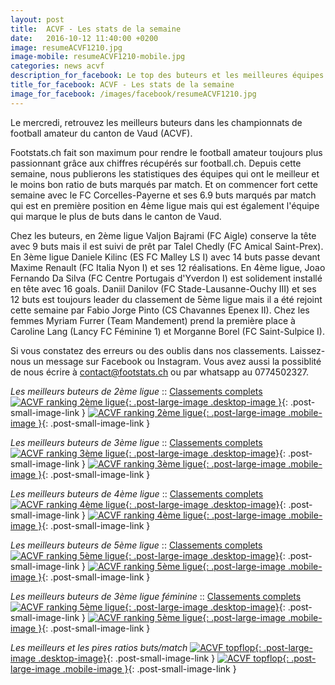 ```yaml
---
layout: post
title:  ACVF - Les stats de la semaine
date:   2016-10-12 11:40:00 +0200
image: resumeACVF1210.jpg
image-mobile: resumeACVF1210-mobile.jpg
categories: news acvf
description_for_facebook: Le top des buteurs et les meilleures équipes dans le canton de Vaud
title_for_facebook: ACVF - Les stats de la semaine
image_for_facebook: /images/facebook/resumeACVF1210.jpg
---
```

Le mercredi, retrouvez les meilleurs buteurs dans les championnats de football amateur du canton de Vaud (ACVF).

Footstats.ch fait son maximum pour rendre le football amateur toujours plus passionnant grâce aux chiffres récupérés sur football.ch. Depuis cette semaine, nous publierons les statistiques des équipes qui ont le meilleur et le moins bon ratio de buts marqués par match. Et on commencer fort cette semaine avec le FC Corcelles-Payerne et ses 6.9 buts marqués par match qui est en première position en 4ème ligue mais qui est également l'équipe qui marque le plus de buts dans le canton de Vaud.

Chez les buteurs, en 2ème ligue Valjon Bajrami (FC Aigle) conserve la tête avec 9 buts mais il est suivi de prêt par Talel Chedly (FC Amical Saint-Prex). En 3ème ligue Daniele Kilinc (ES FC Malley LS I) avec 14 buts passe devant Maxime Renault (FC Italia Nyon I) et ses 12 réalisations. En 4ème ligue, Joao Fernando Da Silva (FC Centre Portugais d'Yverdon I) est solidement installé en tête avec 16 goals. Daniil Danilov (FC Stade-Lausanne-Ouchy III) et ses 12 buts est toujours leader du classement de 5ème ligue mais il a été rejoint cette semaine par Fabio Jorge Pinto (CS Chavannes Epenex II). Chez les femmes Myriam Furrer	(Team Mandement) prend la première place à Caroline Lang (Lancy FC Féminine 1) et Morganne Borel (FC Saint-Sulpice I).

Si vous constatez des erreurs ou des oublis dans nos classements. Laissez-nous un message sur Facebook ou Instagram. Vous avez aussi la possiblité de nous écrire à contact@footstats.ch ou par whatsapp au 0774502327.

_Les meilleurs buteurs de 2ème ligue_ :: [Classements complets]({{site.url}}/acvf/2eme-ligue)
[![ACVF ranking 2ème ligue]({{site.url}}/images/posts/rankings/resumeACVF21210.jpg){: .post-large-image .desktop-image }]({{site.url}}/images/posts/rankings/resumeACVF21210.jpg){: .post-small-image-link }
[![ACVF ranking 2ème ligue]({{site.url}}/images/posts/rankings/resumeACVF21210-mobile.jpg){: .post-large-image .mobile-image }]({{site.url}}/images/posts/rankings/resumeACVF21210-mobile.jpg){: .post-small-image-link }

_Les meilleurs buteurs de 3ème ligue_ :: [Classements complets]({{site.url}}/acvf/3eme-ligue)
[![ACVF ranking 3ème ligue]({{site.url}}/images/posts/rankings/resumeACVF31210.jpg){: .post-large-image .desktop-image}]({{site.url}}/images/posts/rankings/resumeACVF31210.jpg){: .post-small-image-link }
[![ACVF ranking 3ème ligue]({{site.url}}/images/posts/rankings/resumeACVF31210-mobile.jpg){: .post-large-image .mobile-image }]({{site.url}}/images/posts/rankings/resumeACVF31210-mobile.jpg){: .post-small-image-link }

_Les meilleurs buteurs de 4ème ligue_ :: [Classements complets]({{site.url}}/acvf/4eme-ligue)
[![ACVF ranking 4ème ligue]({{site.url}}/images/posts/rankings/resumeACVF41210.jpg){: .post-large-image .desktop-image}]({{site.url}}/images/posts/rankings/resumeACVF41210.jpg){: .post-small-image-link }
[![ACVF ranking 4ème ligue]({{site.url}}/images/posts/rankings/resumeACVF41210-mobile.jpg){: .post-large-image .mobile-image }]({{site.url}}/images/posts/rankings/resumeACVF41210-mobile.jpg){: .post-small-image-link }

_Les meilleurs buteurs de 5ème ligue_ :: [Classements complets]({{site.url}}/acvf/5eme-ligue)
[![ACVF ranking 5ème ligue]({{site.url}}/images/posts/rankings/resumeACVF51210.jpg){: .post-large-image .desktop-image}]({{site.url}}/images/posts/rankings/resumeACVF51210.jpg){: .post-small-image-link }
[![ACVF ranking 5ème ligue]({{site.url}}/images/posts/rankings/resumeACVF51210-mobile.jpg){: .post-large-image .mobile-image }]({{site.url}}/images/posts/rankings/resumeACVF51210-mobile.jpg){: .post-small-image-link }

_Les meilleurs buteurs de 3ème ligue féminine_ :: [Classements complets]({{site.url}}/acvf/3eme-ligue-feminine)
[![ACVF ranking 5ème ligue]({{site.url}}/images/posts/rankings/resumeACVF301210.jpg){: .post-large-image .desktop-image}]({{site.url}}/images/posts/rankings/resumeACVF301210.jpg){: .post-small-image-link }
[![ACVF ranking 5ème ligue]({{site.url}}/images/posts/rankings/resumeACVF301210-mobile.jpg){: .post-large-image .mobile-image }]({{site.url}}/images/posts/rankings/resumeACVF301210-mobile.jpg){: .post-small-image-link }

_Les meilleurs et les pires ratios buts/match_
[![ACVF topflop]({{site.url}}/images/posts/rankings/topflopACVF1210.jpg){: .post-large-image .desktop-image}]({{site.url}}/images/posts/rankings/topflopACVF1210.jpg){: .post-small-image-link }
[![ACVF topflop]({{site.url}}/images/posts/rankings/topflopACVF1210.jpg){: .post-large-image .mobile-image }]({{site.url}}/images/posts/rankings/topflopACVF1210.jpg){: .post-small-image-link }